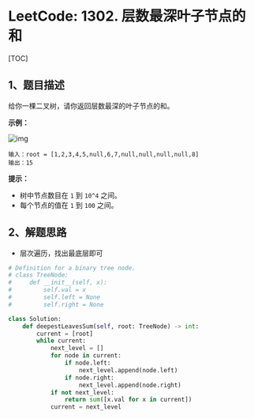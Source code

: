 # LeetCode: 1302. 层数最深叶子节点的和

[TOC]

## 1、题目描述

给你一棵二叉树，请你返回层数最深的叶子节点的和。

 

**示例：**

![img](http://markdown-images-1251766755.cos.ap-beijing.myqcloud.com/notebook/2019-12-29-072808.png)

```
输入：root = [1,2,3,4,5,null,6,7,null,null,null,null,8]
输出：15
```

**提示：**

-   树中节点数目在 `1` 到 `10^4` 之间。
-   每个节点的值在 `1` 到 `100` 之间。



## 2、解题思路

-   层次遍历，找出最底层即可



```python
# Definition for a binary tree node.
# class TreeNode:
#     def __init__(self, x):
#         self.val = x
#         self.left = None
#         self.right = None

class Solution:
    def deepestLeavesSum(self, root: TreeNode) -> int:
        current = [root]
        while current:
            next_level = []
            for node in current:
                if node.left:
                    next_level.append(node.left)
                if node.right:
                    next_level.append(node.right)
            if not next_level:
                return sum([x.val for x in current])
            current = next_level
```

